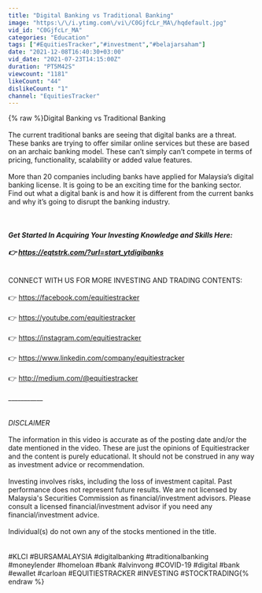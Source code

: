 ```yaml
---
title: "Digital Banking vs Traditional Banking"
image: "https:\/\/i.ytimg.com\/vi\/C0GjfcLr_MA\/hqdefault.jpg"
vid_id: "C0GjfcLr_MA"
categories: "Education"
tags: ["#EquitiesTracker","#investment","#belajarsaham"]
date: "2021-12-08T16:40:30+03:00"
vid_date: "2021-07-23T14:15:00Z"
duration: "PT5M42S"
viewcount: "1181"
likeCount: "44"
dislikeCount: "1"
channel: "EquitiesTracker"
---
```

{% raw %}Digital Banking vs Traditional Banking<br /><br />The current traditional banks are seeing that digital banks are a threat. These banks are trying to offer similar online services but these are based on an archaic banking model. These can’t simply can’t compete in terms of pricing, functionality, scalability or added value features. <br /><br />More than 20 companies including banks have applied for Malaysia’s digital banking license. It is going to be an exciting time for the banking sector. Find out what a digital bank is and how it is different from the current banks and why it’s going to disrupt the banking industry. <br /><br />___________<br /><br />Get Started In Acquiring Your Investing Knowledge and Skills Here:<br /><br />👉 <a rel="nofollow" target="blank" href="https://eqtstrk.com/?url=start_ytdigibanks">https://eqtstrk.com/?url=start_ytdigibanks</a><br />___________<br /><br />CONNECT WITH US FOR MORE INVESTING AND TRADING CONTENTS:<br /><br />👉 <a rel="nofollow" target="blank" href="https://facebook.com/equitiestracker">https://facebook.com/equitiestracker</a> <br /><br />👉 <a rel="nofollow" target="blank" href="https://youtube.com/equitiestracker">https://youtube.com/equitiestracker</a><br /><br />👉 <a rel="nofollow" target="blank" href="https://instagram.com/equitiestracker">https://instagram.com/equitiestracker</a>  <br /><br />👉 <a rel="nofollow" target="blank" href="https://www.linkedin.com/company/equitiestracker">https://www.linkedin.com/company/equitiestracker</a><br /><br />👉 <a rel="nofollow" target="blank" href="http://medium.com/@equitiestracker">http://medium.com/@equitiestracker</a>   <br /><br />___________<br /><br /><br />*DISCLAIMER*<br /><br />The information in this video is accurate as of the posting date and/or the date mentioned in the video. These are just the opinions of Equitiestracker and the content is purely educational. It should not be construed in any way as investment advice or recommendation.<br /><br />Investing involves risks, including the loss of investment capital. Past performance does not represent future results. We are not licensed by Malaysia's Securities Commission as financial/investment advisors. Please consult a licensed financial/investment advisor if you need any financial/investment advice.<br /><br />Individual(s) do not own any of the stocks mentioned in the title.<br /><br /><br />#KLCI #BURSAMALAYSIA #digitalbanking #traditionalbanking #moneylender #homeloan #bank #alvinvong #COVID-19 #digital #bank #ewallet #carloan #EQUITIESTRACKER #INVESTING #STOCKTRADING{% endraw %}
